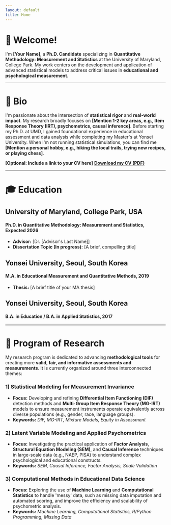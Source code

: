 ```yaml
---
layout: default
title: Home
---
```


# 👋 Welcome!



I'm **[Your Name]**, a **Ph.D. Candidate** specializing in **Quantitative Methodology: Measurement and Statistics** at the University of Maryland, College Park. My work centers on the development and application of advanced statistical models to address critical issues in **educational and psychological measurement**.

---

# 📝 Bio

I'm passionate about the intersection of **statistical rigor** and **real-world impact**. My research broadly focuses on **[Mention 1-2 key areas, e.g., Item Response Theory (IRT), psychometrics, causal inference]**. Before starting my Ph.D. at UMD, I gained foundational experience in educational assessment and data analysis while completing my Master's at Yonsei University. When I'm not running statistical simulations, you can find me **[Mention a personal hobby, e.g., hiking the local trails, trying new recipes, or playing chess]**.

**[Optional: Include a link to your CV here]**
[**Download my CV (PDF)**](link-to-your-cv.pdf)

---

# 🎓 Education

## University of Maryland, College Park, USA
#### Ph.D. in Quantitative Methodology: Measurement and Statistics, Expected 2026
* **Advisor:** [Dr. [Advisor's Last Name]]
* **Dissertation Topic (In progress):** [A brief, compelling title]

## Yonsei University, Seoul, South Korea
#### M.A. in Educational Measurement and Quantitative Methods, 2019
* **Thesis:** [A brief title of your MA thesis]

## Yonsei University, Seoul, South Korea
#### B.A. in Education / B.A. in Applied Statistics, 2017

---

# 🔬 Program of Research

My research program is dedicated to advancing **methodological tools** for creating more **valid, fair, and informative assessments and measurements**. It is currently organized around three interconnected themes:

### 1) Statistical Modeling for Measurement Invariance
* **Focus:** Developing and refining **Differential Item Functioning (DIF)** detection methods and **Multi-Group Item Response Theory (MG-IRT)** models to ensure measurement instruments operate equivalently across diverse populations (e.g., gender, race, language groups).
* **Keywords:** *DIF, MG-IRT, Mixture Models, Equity in Assessment*

### 2) Latent Variable Modeling and Applied Psychometrics
* **Focus:** Investigating the practical application of **Factor Analysis**, **Structural Equation Modeling (SEM)**, and **Causal Inference** techniques in large-scale data (e.g., NAEP, PISA) to understand complex psychological and educational constructs.
* **Keywords:** *SEM, Causal Inference, Factor Analysis, Scale Validation*

### 3) Computational Methods in Educational Data Science
* **Focus:** Exploring the use of **Machine Learning** and **Computational Statistics** to handle 'messy' data, such as missing data imputation and automated scoring, and improve the efficiency and scalability of psychometric analysis.
* **Keywords:** *Machine Learning, Computational Statistics, R/Python Programming, Missing Data*

